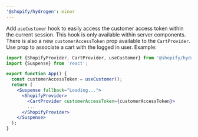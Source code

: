```yaml
---
'@shopify/hydrogen': minor
---
```


Add `useCustomer` hook to easily access the customer access token within the current session. This hook is only available within server components. There is also a new `customerAccessToken` prop available to the `CartProvider`. Use prop to associate a cart with the logged in user. Example:

```jsx
import {ShopifyProvider, CartProvider, useCustomer} from '@shopify/hydrogen';
import {Suspense} from 'react';

export function App() {
  const customerAccessToken = useCustomer();
  return (
    <Suspense fallback="Loading...">
      <ShopifyProvider>
        <CartProvider customerAccessToken={customerAccessToken}>
        ...
      </ShopifyProvider>
    </Suspense>
  );
}
```
